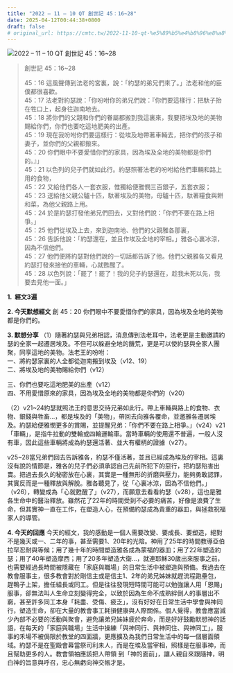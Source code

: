 ```yaml
---
title: "2022 – 11 – 10 QT 創世記 45：16~28"
date: 2025-04-12T00:44:38+0800
draft: false
# original_url: https://cmtc.tw/2022-11-10-qt-%e5%89%b5%e4%b8%96%e8%a8%98-45%ef%bc%9a1628
---
```


![2022 – 11 – 10 QT 創世記 45：16\~28](/images/qt.jpg  "2022 – 11 – 10 QT 創世記 45：16\~28")

> 創世記 45：16\~28
>
> 45：16 這風聲傳到法老的宮裏，說：「約瑟的弟兄們來了。」法老和他的臣僕都很喜歡。  
> 45：17 法老對約瑟說：「你吩咐你的弟兄們說：『你們要這樣行：把馱子抬在牲口上，起身往迦南地去。  
> 45：18 將你們的父親和你們的眷屬都搬到我這裏來，我要把埃及地的美物賜給你們，你們也要吃這地肥美的出產。  
> 45：19 現在我吩咐你們要這樣行：從埃及地帶著車輛去，把你們的孩子和妻子，並你們的父親都搬來。  
> 45：20 你們眼中不要愛惜你們的家具，因為埃及全地的美物都是你們的。』」  
> 45：21 以色列的兒子們就如此行。約瑟照著法老的吩咐給他們車輛和路上用的食物，  
> 45：22 又給他們各人一套衣服，惟獨給便雅憫三百銀子，五套衣服；  
> 45：23 送給他父親公驢十匹，馱著埃及的美物，母驢十匹，馱著糧食與餅和菜，為他父親路上用。  
> 45：24 於是約瑟打發他弟兄們回去，又對他們說：「你們不要在路上相爭。」  
> 45：25 他們從埃及上去，來到迦南地、他們的父親雅各那裏，  
> 45：26 告訴他說：「約瑟還在，並且作埃及全地的宰相。」雅各心裏冰涼，因為不信他們。  
> 45：27 他們便將約瑟對他們說的一切話都告訴了他。他們父親雅各又看見約瑟打發來接他的車輛，心就甦醒了。  
> 45：28 以色列說：「罷了！罷了！我的兒子約瑟還在，趁我未死以先，我要去見他一面。」

**1.  經文3遍**

**2. 今天默想經文**
創 45：20 你們眼中不要愛惜你們的家具，因為埃及全地的美物都是你們的。

**3. 默想分享**
（1）隨著約瑟與兄弟相認，消息傳到法老耳中，法老更是主動邀請約瑟的全家一起遷居埃及。不但可以躲避全地的饑荒，更是可以使約瑟與全家人團聚，同享這地的美物。法老王的吩咐：  
一、將約瑟家裏的人全都從迦南搬到埃及（v12、19）  
二、將埃及地的美物賜給你們（v12）

三、你們也要吃這地肥美的出產（v12）  
四、不用愛惜原來的家具，因為埃及全地的美物都是你們的（v20）

（2）v21\~24約瑟就照法王的意思交待兄弟如此行。帶上車輛與路上的食物、衣物、銀錢與牲畜…，都是埃及的「美物」，帶回去向雅各覆命，並邀雅各遷居埃及。約瑟給便雅憫更多的賞賜，並提醒兄弟：「你們不要在路上相爭。」（v24）v21「車輛」，是指牛拉動的雙輪或四輪運輸車。當時車輛的使用還不普遍，一般人沒有車，因此這些車輛將成為約瑟還活著、並大有權柄的證據（v27）。

v25\~28當兄弟們回去告訴雅各，約瑟不僅活著，並且已經成為埃及的宰相。這裏沒有說的情節是，雅各的兒子們必須承認自己先前所犯下的惡行，把約瑟陷害出賣。把過去長久的秘密放在心裏，其實是一種無形的折磨與壓力，能夠勇敢認罪，其實反而是一種釋放與解脫。雅各聽見了，從「心裏冰涼，因為不信他們。」（v26），轉變成為「心就甦醒了」（v27），而願意去看看約瑟（v28），這也是雅各生命中的醫治釋放。雖然花了22年的時間受到不必要的痛苦，好像是浪費了生命，但其實神一直在工作，在塑造人心，在預備約瑟成為貴重的器皿，與拯救祝福家人的導管。

**4. 今天的回應**
今天的經文，我的感動是一個人需要改變、要成長、要塑造，絕對不是幾天或一、二年的事，甚至需要1、20年的光陰。神用了25年的時間教導亞伯拉罕忍耐與等候；用了幾十年的時間塑造雅各成為蒙福的器皿；用了22年塑造約瑟；用了40年塑造摩西；用了20多年塑造大衛…，就連耶穌30歲出來服事之前，也需要經過長時間被隱藏在「家庭與職場」的日常生活中被塑造與預備。我過去在教會服事主，很多教會對於剛信主或是信主1、2年的弟兄姊妹就趕流程跑壘包，趕鴨子上架，擔任組長或同工。但是往往發現短時間可能可以勉強讓人用「恩賜」服事，卻無法叫人生命立刻變得完全，以致於因為生命不成熟絆倒人的事層出不窮，甚至許多同工本身「耗盡、受傷、疲乏」，沒有好好在日常生活中學會與神同行，塑造生命，卻在大量的教會事工耗損健康與人際關係。個人覺得，教會應當減少內部不必要的活動與聚會，避免讓弟兄姊妹疲於奔命，而是好好鼓勵默想神的話語，在每天的「家庭與職場」生活中操練「與神同行、與神同住、與神同工」。服事的禾場不被侷限於教堂的四面牆，更應擴及為我們日常生活中的每一個層面領域。約瑟不是在聖殿會幕當祭司利未人，而是在埃及當宰相，照樣是在服事神，而且幫助更多的人。教會領袖應該把人帶領 到「神的面前」，讓人親自來跟隨神，明白神的旨意與呼召，忠心無虧向神交帳才是。
